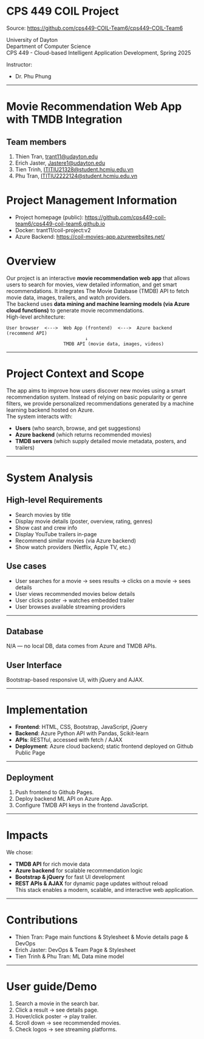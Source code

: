# CPS 449 COIL Project

Source: <https://github.com/cps449-COIL-Team6/cps449-COIL-Team6>

University of Dayton  
Department of Computer Science  
CPS 449 - Cloud-based Intelligent Application Development, Spring 2025

Instructor:

- Dr. Phu Phung

---

# **Movie Recommendation Web App with TMDB Integration**

## Team members

1. Thien Tran, trant11@udayton.edu
2. Erich Jaster, Jastere1@udayton.edu
3. Tien Trinh, ITITIU21328@student.hcmiu.edu.vn
4. Phu Tran, ITITIU2222124@student.hcmiu.edu.vn

# Project Management Information

- Project homepage (public): <https://github.com/cps449-coil-team6/cps449-coil-team6.github.io>
- Docker: trant11/coil-project:v2
- Azure Backend: <https://coil-movies-app.azurewebsites.net/>

# Overview

Our project is an interactive **movie recommendation web app** that allows users to search for movies, view detailed information, and get smart recommendations. It integrates The Movie Database (TMDB) API to fetch movie data, images, trailers, and watch providers.  
The backend uses **data mining and machine learning models (via Azure cloud functions)** to generate movie recommendations.  
High-level architecture:

```
User browser  <--->  Web App (frontend)  <--->  Azure backend (recommend API)
                             ↓
                     TMDB API (movie data, images, videos)
```

---

# Project Context and Scope

The app aims to improve how users discover new movies using a smart recommendation system. Instead of relying on basic popularity or genre filters, we provide personalized recommendations generated by a machine learning backend hosted on Azure.  
The system interacts with:

- **Users** (who search, browse, and get suggestions)
- **Azure backend** (which returns recommended movies)
- **TMDB servers** (which supply detailed movie metadata, posters, and trailers)

---

# System Analysis

## High-level Requirements

- Search movies by title
- Display movie details (poster, overview, rating, genres)
- Show cast and crew info
- Display YouTube trailers in-page
- Recommend similar movies (via Azure backend)
- Show watch providers (Netflix, Apple TV, etc.)

## Use cases

- User searches for a movie → sees results → clicks on a movie → sees details
- User views recommended movies below details
- User clicks poster → watches embedded trailer
- User browses available streaming providers

---

## Database

N/A — no local DB, data comes from Azure and TMDB APIs.

## User Interface

Bootstrap-based responsive UI, with jQuery and AJAX.

---

# Implementation

- **Frontend**: HTML, CSS, Bootstrap, JavaScript, jQuery
- **Backend**: Azure Python API with Pandas, Scikit-learn
- **APIs**: RESTful, accessed with fetch / AJAX
- **Deployment**: Azure cloud backend; static frontend deployed on Github Public Page

---

## Deployment

1. Push frontend to Github Pages.
2. Deploy backend ML API on Azure App.
3. Configure TMDB API keys in the frontend JavaScript.

---

# Impacts

We chose:

- **TMDB API** for rich movie data
- **Azure backend** for scalable recommendation logic
- **Bootstrap & jQuery** for fast UI development
- **REST APIs & AJAX** for dynamic page updates without reload  
  This stack enables a modern, scalable, and interactive web application.

---

# Contributions

- Thien Tran: Page main functions & Stylesheet & Movie details page & DevOps
- Erich Jaster: DevOps & Team Page & Stylesheet
- Tien Trinh & Phu Tran: ML Data mine model

---

# User guide/Demo

1. Search a movie in the search bar.
2. Click a result → see details page.
3. Hover/click poster → play trailer.
4. Scroll down → see recommended movies.
5. Check logos → see streaming platforms.
